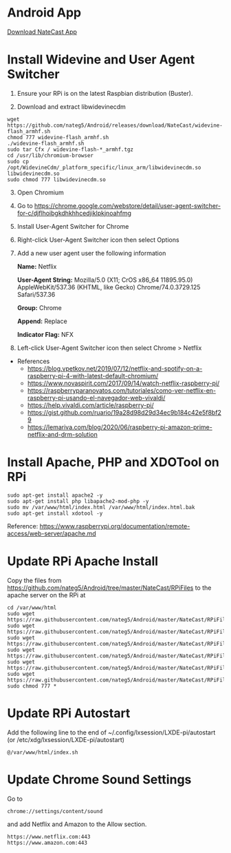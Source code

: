 # Android App

[Download NateCast App](https://github.com/nateg5/Android/raw/master/NateCast/app/app-release.apk)

# Install Widevine and User Agent Switcher

1. Ensure your RPi is on the latest Raspbian distribution (Buster).

2. Download and extract libwidevinecdm

```
wget https://github.com/nateg5/Android/releases/download/NateCast/widevine-flash_armhf.sh
chmod 777 widevine-flash_armhf.sh
./widevine-flash_armhf.sh
sudo tar Cfx / widevine-flash-*_armhf.tgz
cd /usr/lib/chromium-browser
sudo cp /opt/WidevineCdm/_platform_specific/linux_arm/libwidevinecdm.so libwidevinecdm.so
sudo chmod 777 libwidevinecdm.so
```

3. Open Chromium

5. Go to https://chrome.google.com/webstore/detail/user-agent-switcher-for-c/djflhoibgkdhkhhcedjiklpkjnoahfmg

6. Install User-Agent Switcher for Chrome

7. Right-click User-Agent Switcher icon then select Options

8. Add a new user agent user the following information

    **Name:** Netflix

    **User-Agent String:** Mozilla/5.0 (X11; CrOS x86_64 11895.95.0) AppleWebKit/537.36 (KHTML, like Gecko) Chrome/74.0.3729.125 Safari/537.36

    **Group:** Chrome

    **Append:** Replace

    **Indicator Flag:** NFX

9. Left-click User-Agent Switcher icon then select Chrome > Netflix

* References
    * https://blog.vpetkov.net/2019/07/12/netflix-and-spotify-on-a-raspberry-pi-4-with-latest-default-chromium/
    * https://www.novaspirit.com/2017/09/14/watch-netflix-raspberry-pi/
    * https://raspberryparanovatos.com/tutoriales/como-ver-netflix-en-raspberry-pi-usando-el-navegador-web-vivaldi/
    * https://help.vivaldi.com/article/raspberry-pi/
    * https://gist.github.com/ruario/19a28d98d29d34ec9b184c42e5f8bf29
    * https://lemariva.com/blog/2020/06/raspberry-pi-amazon-prime-netflix-and-drm-solution

# Install Apache, PHP and XDOTool on RPi

```
sudo apt-get install apache2 -y
sudo apt-get install php libapache2-mod-php -y
sudo mv /var/www/html/index.html /var/www/html/index.html.bak
sudo apt-get install xdotool -y
```

Reference: https://www.raspberrypi.org/documentation/remote-access/web-server/apache.md

# Update RPi Apache Install

Copy the files from https://github.com/nateg5/Android/tree/master/NateCast/RPiFiles to the apache server on the RPi at

```
cd /var/www/html
sudo wget https://raw.githubusercontent.com/nateg5/Android/master/NateCast/RPiFiles/full.txt
sudo wget https://raw.githubusercontent.com/nateg5/Android/master/NateCast/RPiFiles/index.php
sudo wget https://raw.githubusercontent.com/nateg5/Android/master/NateCast/RPiFiles/index.sh
sudo wget https://raw.githubusercontent.com/nateg5/Android/master/NateCast/RPiFiles/key.txt
sudo wget https://raw.githubusercontent.com/nateg5/Android/master/NateCast/RPiFiles/loading.php
sudo wget https://raw.githubusercontent.com/nateg5/Android/master/NateCast/RPiFiles/url.txt
sudo chmod 777 *
```

# Update RPi Autostart

Add the following line to the end of ~/.config/lxsession/LXDE-pi/autostart (or /etc/xdg/lxsession/LXDE-pi/autostart)

```
@/var/www/html/index.sh
```

# Update Chrome Sound Settings

Go to

```
chrome://settings/content/sound 
```

and add Netflix and Amazon to the Allow section.

```
https://www.netflix.com:443
https://www.amazon.com:443
```

